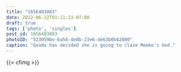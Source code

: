 ```yaml
---
title: "1656403883"
date: 2022-06-22T01:11:23-07:00
draft: true
tags: ['photo', 'singles']
post_id: 1656403883
photoID: "523059be-6a58-4e8b-23e6-de63b0b42800"
caption: "Gouda has decided she is going to claim Meeko's bed."
---
```


{{< cfimg >}}